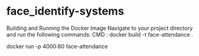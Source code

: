 # face_identify-systems

Building and Running the Docker Image
Navigate to your project directory and run the following commands:
CMD : 
docker build -t face-attendance .

docker run -p 4000:80 face-attendance

